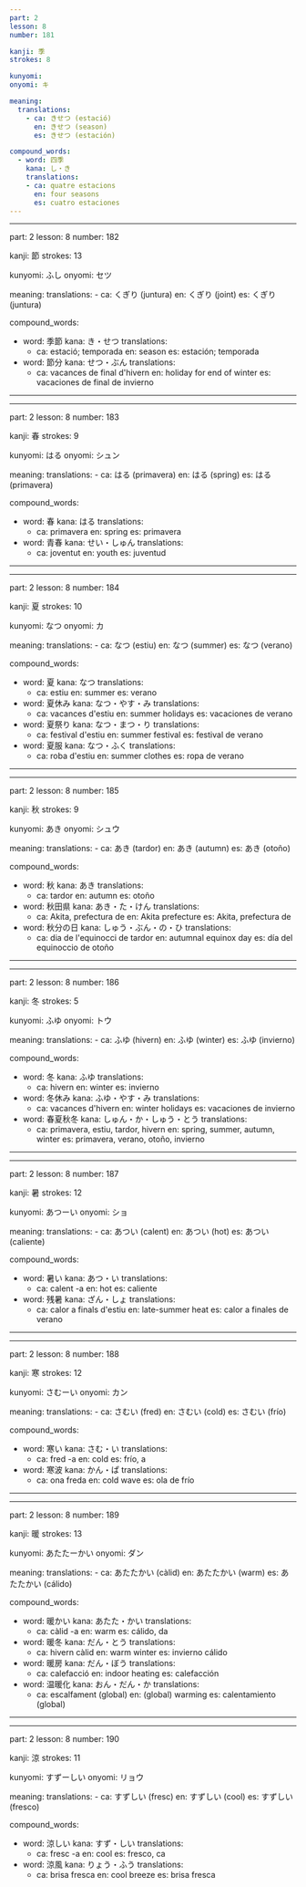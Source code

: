 ```yaml
---
part: 2
lesson: 8
number: 181

kanji: 季
strokes: 8

kunyomi:
onyomi: キ

meaning:
  translations:
    - ca: きせつ (estació)
      en: きせつ (season)
      es: きせつ (estación)

compound_words:
  - word: 四季
    kana: し・き
    translations:
    - ca: quatre estacions
      en: four seasons
      es: cuatro estaciones
---
```


---
part: 2
lesson: 8
number: 182

kanji: 節
strokes: 13

kunyomi: ふし
onyomi: セツ

meaning:
  translations:
    - ca: くぎり (juntura)
      en: くぎり (joint)
      es: くぎり (juntura)

compound_words:
  - word: 季節
    kana: き・せつ
    translations:
    - ca: estació; temporada
      en: season
      es: estación; temporada
  - word: 節分
    kana: せつ・ぶん
    translations:
    - ca: vacances de final d'hivern
      en: holiday for end of winter
      es: vacaciones de final de invierno
---

---
part: 2
lesson: 8
number: 183

kanji: 春
strokes: 9

kunyomi: はる
onyomi: シュン

meaning:
  translations:
    - ca: はる (primavera)
      en: はる (spring)
      es: はる (primavera)

compound_words:
  - word: 春
    kana: はる
    translations:
    - ca: primavera
      en: spring
      es: primavera
  - word: 青春
    kana: せい・しゅん
    translations:
    - ca: joventut
      en: youth
      es: juventud
---

---
part: 2
lesson: 8
number: 184

kanji: 夏
strokes: 10

kunyomi: なつ
onyomi: カ

meaning:
  translations:
    - ca: なつ (estiu)
      en: なつ (summer)
      es: なつ (verano)

compound_words:
  - word: 夏
    kana: なつ
    translations:
    - ca: estiu
      en: summer
      es: verano
  - word: 夏休み
    kana: なつ・やす・み
    translations:
    - ca: vacances d'estiu
      en: summer holidays
      es: vacaciones de verano
  - word: 夏祭り
    kana: なつ・まつ・り
    translations:
    - ca: festival d'estiu
      en: summer festival
      es: festival de verano
  - word: 夏服
    kana: なつ・ふく
    translations:
    - ca: roba d'estiu
      en: summer clothes
      es: ropa de verano
---

---
part: 2
lesson: 8
number: 185

kanji: 秋
strokes: 9

kunyomi: あき
onyomi: シュウ

meaning:
  translations:
    - ca: あき (tardor)
      en: あき (autumn)
      es: あき (otoño)

compound_words:
  - word: 秋
    kana: あき
    translations:
    - ca: tardor
      en: autumn
      es: otoño
  - word: 秋田県
    kana: あき・た・けん
    translations:
    - ca: Akita, prefectura de
      en: Akita prefecture
      es: Akita, prefectura de
  - word: 秋分の日
    kana: しゅう・ぶん・の・ひ
    translations:
    - ca: dia de l'equinocci de tardor
      en: autumnal equinox day
      es: día del equinoccio de otoño
---

---
part: 2
lesson: 8
number: 186

kanji: 冬
strokes: 5

kunyomi: ふゆ
onyomi: トウ

meaning:
  translations:
    - ca: ふゆ (hivern)
      en: ふゆ (winter)
      es: ふゆ (invierno)

compound_words:
  - word: 冬
    kana: ふゆ
    translations:
    - ca: hivern
      en: winter
      es: invierno
  - word: 冬休み
    kana: ふゆ・やす・み
    translations:
    - ca: vacances d'hivern
      en: winter holidays
      es: vacaciones de invierno
  - word: 春夏秋冬
    kana: しゅん・か・しゅう・とう
    translations:
    - ca: primavera, estiu, tardor, hivern
      en: spring, summer, autumn, winter
      es: primavera, verano, otoño, invierno
---

---
part: 2
lesson: 8
number: 187

kanji: 暑
strokes: 12

kunyomi: あつーい
onyomi: ショ

meaning:
  translations:
    - ca: あつい (calent)
      en: あつい (hot)
      es: あつい (caliente)

compound_words:
  - word: 暑い
    kana: あつ・い
    translations:
    - ca: calent -a
      en: hot
      es: caliente
  - word: 残暑
    kana: ざん・しょ
    translations:
    - ca: calor a finals d'estiu
      en: late-summer heat
      es: calor a finales de verano
---

---
part: 2
lesson: 8
number: 188

kanji: 寒
strokes: 12

kunyomi: さむーい
onyomi: カン

meaning:
  translations:
    - ca: さむい (fred)
      en: さむい (cold)
      es: さむい (frío)

compound_words:
  - word: 寒い
    kana: さむ・い
    translations:
    - ca: fred -a
      en: cold
      es: frío, a
  - word: 寒波
    kana: かん・ぱ
    translations:
    - ca: ona freda
      en: cold wave
      es: ola de frío
---

---
part: 2
lesson: 8
number: 189

kanji: 暖
strokes: 13

kunyomi: あたたーかい
onyomi: ダン

meaning:
  translations:
    - ca: あたたかい (càlid)
      en: あたたかい (warm)
      es: あたたかい (cálido)

compound_words:
  - word: 暖かい
    kana: あたた・かい
    translations:
    - ca: càlid -a
      en: warm
      es: cálido, da
  - word: 暖冬
    kana: だん・とう
    translations:
    - ca: hivern càlid
      en: warm winter
      es: invierno cálido
  - word: 暖房
    kana: だん・ぼう
    translations:
    - ca: calefacció
      en: indoor heating
      es: calefacción
  - word: 温暖化
    kana: おん・だん・か
    translations:
    - ca: escalfament (global)
      en: (global) warming
      es: calentamiento (global)
---

---
part: 2
lesson: 8
number: 190

kanji: 涼
strokes: 11

kunyomi: すずーしい
onyomi: リョウ

meaning:
  translations:
    - ca: すずしい (fresc)
      en: すずしい (cool)
      es: すずしい (fresco)

compound_words:
  - word: 涼しい
    kana: すず・しい
    translations:
    - ca: fresc -a
      en: cool
      es: fresco, ca
  - word: 涼風
    kana: りょう・ふう
    translations:
    - ca: brisa fresca
      en: cool breeze
      es: brisa fresca
